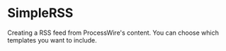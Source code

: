 # SimpleRSS
Creating a RSS feed from ProcessWire's content. You can choose which templates you want to include.
